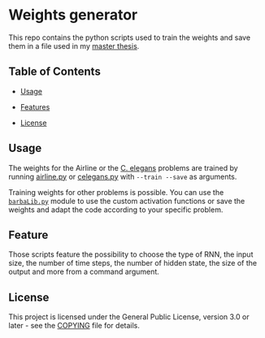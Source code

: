 # Weights generator
This repo contains the python scripts used to train the weights and save them in a file used in my [master thesis](https://github.com/bicheTortue/MSc-thesis/releases/download/Final/thesis.pdf).

## Table of Contents

- [Usage](#usage)

- [Features](#features)

- [License](#license)

## Usage

The weights for the Airline or the [C. elegans](https://doi.org/10.1038/s41598-022-25421-w) problems are trained by running [airline.py](./airline.py) or [celegans.py](./celegans.py) with `--train --save` as arguments.

Training weights for other problems is possible. You can use the [`barbaLib.py`](./barbaLib.py) module to use the custom activation functions or save the weights and adapt the code according to your specific problem.

## Feature

Those scripts feature the possibility to choose the type of RNN, the input size, the number of time steps, the number of hidden state, the size of the output and more from a command argument.

## License

This project is licensed under the General Public License, version 3.0 or later - see the [COPYING](./COPYING) file for details.
